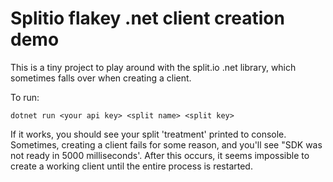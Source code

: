# Splitio flakey .net client creation demo

This is a tiny project to play around with the split.io
.net library, which sometimes falls over when creating a
client.

To run:

    dotnet run <your api key> <split name> <split key>

If it works, you should see your split 'treatment' printed
to console. Sometimes, creating a client fails for some reason,
and you'll see "SDK was not ready in 5000 milliseconds'. After
this occurs, it seems impossible to create a working client
until the entire process is restarted.
